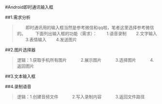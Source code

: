#Android即时通讯输入框

##1.需求分析
>　　即时通讯用的输入框当然是参考微信和qq啦，笔者这里选择参考微信的。
>　　下面列出输入框的功能（需求）：
>　　1.语音录制
>　　2.文字输入
>　　3.表情输入
>　　4.发送图片


##2.图片选择器
>逻辑：1.获取手机所有图片
>　　　2.展示图片
>　　　3.选择图片
>　　　4.返回图片


##3.文本输入框


##4.录制语音
>逻辑：1.创建音频文件
>　　　2.写入录制内容
>　　　3.返回文件路径